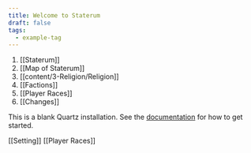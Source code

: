 ```yaml
---
title: Welcome to Staterum
draft: false
tags:
  - example-tag
---
```

1. [[Staterum]]
2. [[Map of Staterum]]
3. [[content/3-Religion/Religion]]
4. [[Factions]]
5. [[Player Races]]
6. [[Changes]]

This is a blank Quartz installation.
See the [documentation](https://quartz.jzhao.xyz) for how to get started.

[[Setting]] 
[[Player Races]]
